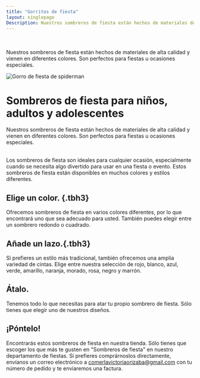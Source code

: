 ```yaml
---
title: "Gorritos de fiesta"
layout: singlepage
Description: Nuestros sombreros de fiesta están hechos de materiales de alta calidad y vienen en diferentes colores. Son perfectos para fiestas u ocasiones especiales.
---
```


<br><br>
Nuestros sombreros de fiesta están hechos de materiales de alta calidad y vienen en diferentes colores. Son perfectos para fiestas u ocasiones especiales.

![Gorro de fiesta de spiderman](/Images/gorrito.jpg "gorrito")

# Sombreros de fiesta para niños, adultos y adolescentes

Nuestros sombreros de fiesta están hechos de materiales de alta calidad y vienen en diferentes colores. Son perfectos para fiestas u ocasiones especiales.
<br/><br/>

Los sombreros de fiesta son ideales para cualquier ocasión, especialmente cuando se necesita algo divertido para usar en una fiesta o evento. Estos sombreros de fiesta están disponibles en muchos colores y estilos diferentes.

## Elige un color. {.tbh3}

Ofrecemos sombreros de fiesta en varios colores diferentes, por lo que encontrará uno que sea adecuado para usted. También puedes elegir entre un sombrero redondo o cuadrado.

## Añade un lazo.{.tbh3}

Si prefieres un estilo más tradicional, también ofrecemos una amplia variedad de cintas. Elige entre nuestra selección de rojo, blanco, azul, verde, amarillo, naranja, morado, rosa, negro y marrón.

## Átalo.

Tenemos todo lo que necesitas para atar tu propio sombrero de fiesta. Sólo tienes que elegir uno de nuestros diseños.

## ¡Póntelo!
Encontrarás estos sombreros de fiesta en nuestra tienda. Sólo tienes que escoger los que más te gusten en "Sombreros de fiesta" en nuestro departamento de fiestas. Si prefieres comprárnoslos directamente, envíanos un correo electrónico a comerlavictoriaorizaba@gmail.com con tu número de pedido y te enviaremos una factura.

<br/><br/>



